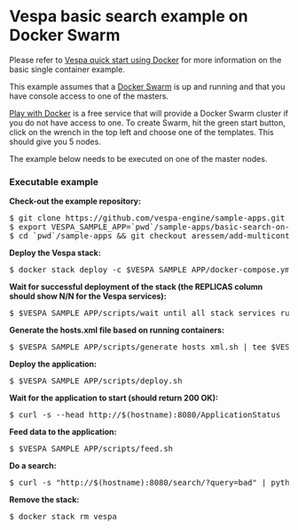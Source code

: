 <!-- Copyright 2018 Yahoo Holdings. Licensed under the terms of the Apache 2.0 license. See LICENSE in the project root. -->
# Vespa basic search example on Docker Swarm 

Please refer to
[Vespa quick start using Docker](http://docs.vespa.ai/documentation/vespa-quick-start.html)
for more information on the basic single container example.

This example assumes that a [Docker Swarm](https://docs.docker.com/engine/swarm/) is up and running and that you have console access to one of the masters. 

[Play with Docker](https://labs.play-with-docker.com) is a free service that will provide a Docker Swarm cluster if you do not have access to one. To create 
Swarm, hit the green start button, click on the wrench in the top left and choose one of the templates. This should give you 5 nodes.

The example below needs to be executed on one of the master nodes.

### Executable example
**Check-out the example repository:**
<pre data-test="exec">
$ git clone https://github.com/vespa-engine/sample-apps.git
$ export VESPA_SAMPLE_APP=`pwd`/sample-apps/basic-search-on-docker-swarm
$ cd `pwd`/sample-apps && git checkout aressem/add-multicontainer-example
</pre>
**Deploy the Vespa stack:**
<pre data-test="exec">
$ docker stack deploy -c $VESPA_SAMPLE_APP/docker-compose.yml vespa
</pre>
**Wait for successful deployment of the stack (the REPLICAS column should show N/N for the Vespa services):**
<pre data-test="exec">
$ $VESPA_SAMPLE_APP/scripts/wait_until_all_stack_services_running.sh
</pre>
**Generate the hosts.xml file based on running containers:**
<pre>
$ $VESPA_SAMPLE_APP/scripts/generate_hosts_xml.sh | tee $VESPA_SAMPLE_APP/src/main/application/hosts.xml 
</pre>
**Deploy the application:**
<pre>
$ $VESPA_SAMPLE_APP/scripts/deploy.sh
</pre>
**Wait for the application to start (should return 200 OK):**
<pre>
$ curl -s --head http://$(hostname):8080/ApplicationStatus
</pre>
**Feed data to the application:**
<pre>
$ $VESPA_SAMPLE_APP/scripts/feed.sh
</pre>
**Do a search:**
<pre>
$ curl -s "http://$(hostname):8080/search/?query=bad" | python -m json.tool
</pre>
**Remove the stack:**
<pre data-test="after">
$ docker stack rm vespa
</pre>
